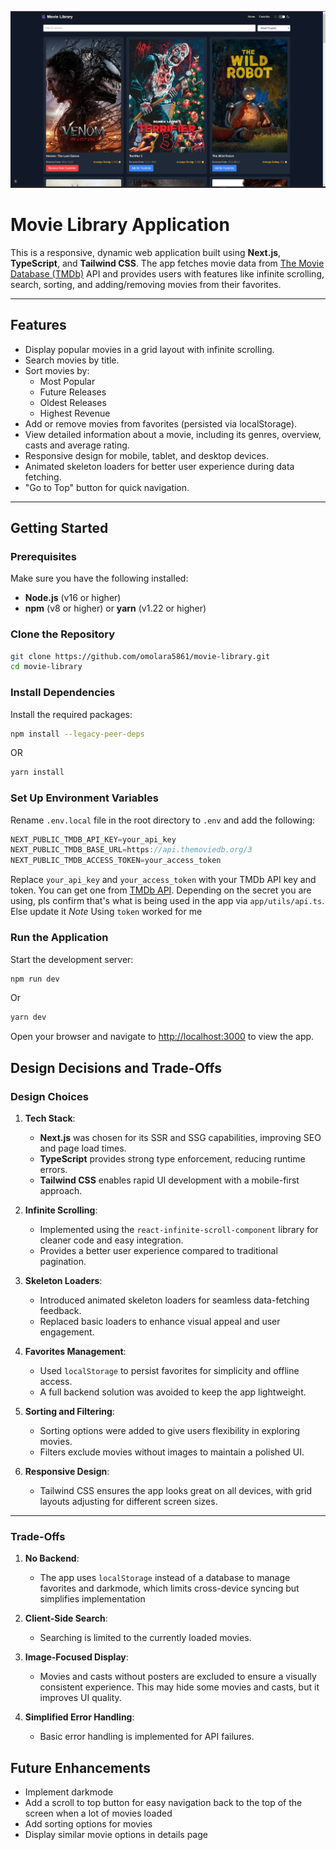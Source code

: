 
![Demo Image](public/demo-img.png)


# Movie Library Application

This is a responsive, dynamic web application built using **Next.js**, **TypeScript**, and **Tailwind CSS**. The app fetches movie data from [The Movie Database (TMDb)](https://developer.themoviedb.org/reference/intro/getting-started) API and provides users with features like infinite scrolling, search, sorting, and adding/removing movies from their favorites.

---

## Features

- Display popular movies in a grid layout with infinite scrolling.
- Search movies by title.
- Sort movies by:
  - Most Popular
  - Future Releases
  - Oldest Releases
  - Highest Revenue
- Add or remove movies from favorites (persisted via localStorage).
- View detailed information about a movie, including its genres, overview, casts and average rating.
- Responsive design for mobile, tablet, and desktop devices.
- Animated skeleton loaders for better user experience during data fetching.
- "Go to Top" button for quick navigation.

---

## Getting Started

### Prerequisites

Make sure you have the following installed:

- **Node.js** (v16 or higher)
- **npm** (v8 or higher) or **yarn** (v1.22 or higher)

### Clone the Repository

```bash
git clone https://github.com/omolara5861/movie-library.git
cd movie-library
```

### Install Dependencies

Install the required packages:

```bash
npm install --legacy-peer-deps
```

OR

```bash
yarn install
```

### Set Up Environment Variables

Rename `.env.local` file in the root directory to `.env` and add the following:

```javascript
NEXT_PUBLIC_TMDB_API_KEY=your_api_key
NEXT_PUBLIC_TMDB_BASE_URL=https://api.themoviedb.org/3
NEXT_PUBLIC_TMDB_ACCESS_TOKEN=your_access_token
```

Replace `your_api_key` and `your_access_token` with your TMDb API key and token. You can get one from [TMDb API](Ihttps://developer.themoviedb.org/reference/intro/getting-started).
Depending on the secret you are using, pls confirm that's what is being used in the app via `app/utils/api.ts`. Else update it
*Note* Using `token` worked for me

### Run the Application

Start the development server:

```bash
npm run dev
```

Or

```bash
yarn dev
```

Open your browser and navigate to [http://localhost:3000](http://localhost:3000) to view the app.

## Design Decisions and Trade-Offs

### Design Choices

1. **Tech Stack**:

   - **Next.js** was chosen for its SSR and SSG capabilities, improving SEO and page load times.
   - **TypeScript** provides strong type enforcement, reducing runtime errors.
   - **Tailwind CSS** enables rapid UI development with a mobile-first approach.

2. **Infinite Scrolling**:

   - Implemented using the `react-infinite-scroll-component` library for cleaner code and easy integration.
   - Provides a better user experience compared to traditional pagination.

3. **Skeleton Loaders**:

   - Introduced animated skeleton loaders for seamless data-fetching feedback.
   - Replaced basic loaders to enhance visual appeal and user engagement.

4. **Favorites Management**:

   - Used `localStorage` to persist favorites for simplicity and offline access.
   - A full backend solution was avoided to keep the app lightweight.

5. **Sorting and Filtering**:

   - Sorting options were added to give users flexibility in exploring movies.
   - Filters exclude movies without images to maintain a polished UI.

6. **Responsive Design**:
   - Tailwind CSS ensures the app looks great on all devices, with grid layouts adjusting for different screen sizes.

---

### Trade-Offs

1. **No Backend**:

   - The app uses `localStorage` instead of a database to manage favorites and darkmode, which limits cross-device syncing but simplifies implementation

2. **Client-Side Search**:

   - Searching is limited to the currently loaded movies.

3. **Image-Focused Display**:

   - Movies and casts without posters are excluded to ensure a visually consistent experience. This may hide some movies and casts, but it improves UI quality.

4. **Simplified Error Handling**:
   - Basic error handling is implemented for API failures.

## Future Enhancements

- Implement darkmode
- Add a scroll to top button for easy navigation back to the top of the screen when a lot of movies loaded
- Add sorting options for movies
- Display similar movie options in details page

